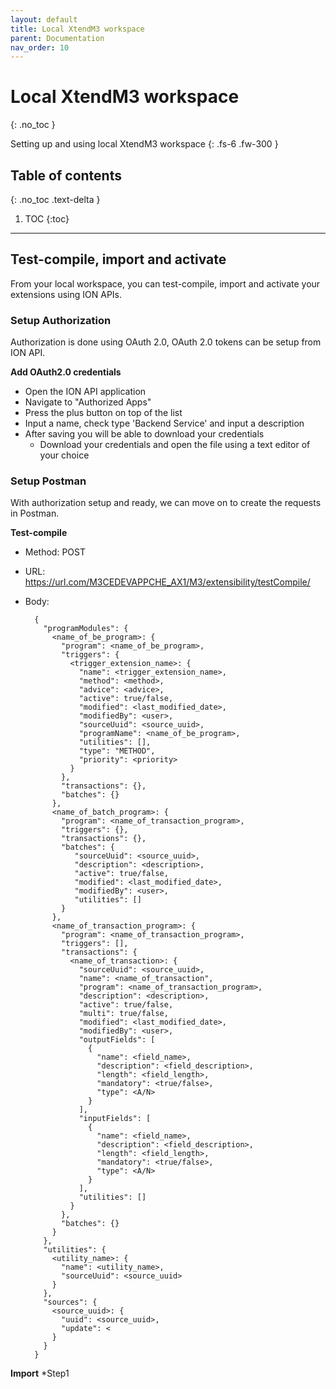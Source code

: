 ```yaml
---
layout: default
title: Local XtendM3 workspace
parent: Documentation
nav_order: 10
---
```


# Local XtendM3 workspace
{: .no_toc }

Setting up and using local XtendM3 workspace
{: .fs-6 .fw-300 }

## Table of contents
{: .no_toc .text-delta }

1. TOC
{:toc}

---

## Test-compile, import and activate
From your local workspace, you can test-compile, import and activate your extensions using ION APIs.

### Setup Authorization
Authorization is done using OAuth 2.0, OAuth 2.0 tokens can be setup from ION API.

**Add OAuth2.0 credentials**
* Open the ION API application
* Navigate to "Authorized Apps"
* Press the plus button on top of the list
* Input a name, check type 'Backend Service' and input a description
* After saving you will be able to download your credentials
  * Download your credentials and open the file using a text editor of your choice

### Setup Postman
With authorization setup and ready, we can move on to create the requests in Postman.

**Test-compile**
* Method: POST
* URL: https://url.com/M3CEDEVAPPCHE_AX1/M3/extensibility/testCompile/
* Body:


        {
          "programModules": {
            <name_of_be_program>: {
              "program": <name_of_be_program>,
              "triggers": {
                <trigger_extension_name>: {
                  "name": <trigger_extension_name>,
                  "method": <method>,
                  "advice": <advice>,
                  "active": true/false,
                  "modified": <last_modified_date>,
                  "modifiedBy": <user>,
                  "sourceUuid": <source_uuid>,
                  "programName": <name_of_be_program>,
                  "utilities": [],
                  "type": "METHOD",
                  "priority": <priority>
                }
              },
              "transactions": {},
              "batches": {}
            },
            <name_of_batch_program>: {
              "program": <name_of_transaction_program>,
              "triggers": {},
              "transactions": {},
              "batches": {
                 "sourceUuid": <source_uuid>,
                 "description": <description>,
                 "active": true/false,
                 "modified": <last_modified_date>,
                 "modifiedBy": <user>,
                 "utilities": []
              }
            },
            <name_of_transaction_program>: {
              "program": <name_of_transaction_program>,
              "triggers": [],
              "transactions": {
                <name_of_transaction>: {
                  "sourceUuid": <source_uuid>,
                  "name": <name_of_transaction",
                  "program": <name_of_transaction_program>,
                  "description": <description>,
                  "active": true/false,
                  "multi": true/false,
                  "modified": <last_modified_date>,
                  "modifiedBy": <user>,
                  "outputFields": [
                    {
                      "name": <field_name>,
                      "description": <field_description>,
                      "length": <field_length>,
                      "mandatory": <true/false>,
                      "type": <A/N>
                    }
                  ],
                  "inputFields": [
                    {
                      "name": <field_name>,
                      "description": <field_description>,
                      "length": <field_length>,
                      "mandatory": <true/false>,
                      "type": <A/N>
                    }
                  ],
                  "utilities": []
                }
              },
              "batches": {}
            }
          },
          "utilities": {
            <utility_name>: {
              "name": <utility_name>,
              "sourceUuid": <source_uuid>
            }
          },
          "sources": {
            <source_uuid>: {
              "uuid": <source_uuid>,
              "update": <
            }
          }
        }


**Import**
*Step1
